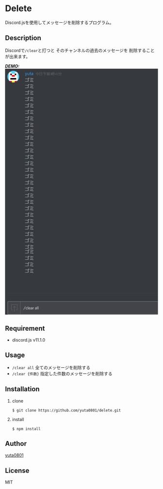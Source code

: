 # Delete

Discord.jsを使用してメッセージを削除するプログラム。

## Description

Discordで`/clear`と打つと
そのチャンネルの過去のメッセージを
削除することが出来ます。

***DEMO:***
![デモ](https://github.com/yuta0801/delete/blob/media/demo.gif)

## Requirement

- discord.js v11.1.0

## Usage

- `/clear all` 全てのメッセージを削除する
- `/clear {件数}` 指定した件数のメッセージを削除する

## Installation

1. clone
	```
	$ git clone https://github.com/yuta0801/delete.git
	```

1. install
	```
	$ npm install
	```

## Author

[yuta0801](https://github.com/yuta0801)

## License

MIT
